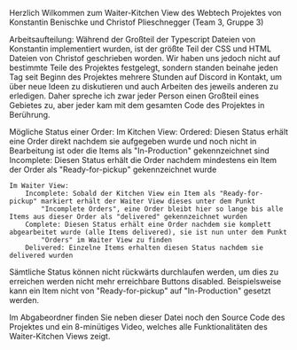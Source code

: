 Herzlich Wilkommen zum Waiter-Kitchen View des Webtech Projektes von Konstantin Benischke und Christof Plieschnegger (Team 3, Gruppe 3) 

Arbeitsaufteilung:
Während der Großteil der Typescript Dateien von Konstantin implementiert wurden, ist der größte Teil der CSS und HTML Dateien von
Christof geschrieben worden. Wir haben uns jedoch nicht auf bestimmte Teile des Projektes festgelegt, sondern
standen beinahe jeden Tag seit Beginn des Projektes mehrere Stunden auf Discord in Kontakt, um über neue Ideen zu diskutieren
und auch Arbeiten des jeweils anderen zu erledigen. Daher spreche ich zwar jeder Person einen Großteil eines Gebietes zu,
aber jeder kam mit dem gesamten Code des Projektes in Berührung.

Mögliche Status einer Order:
	Im Kitchen View:
		Ordered: Diesen Status erhält eine Order direkt nachdem sie aufgegeben wurde und noch nicht in Bearbeitung ist oder die Items 
			als "In-Production" gekennzeichnet sind
		Incomplete: Diesen Status erhält die Order nachdem mindestens ein Item der Order als "Ready-for-pickup" gekennzeichnet wurde
	
	Im Waiter View:
		Incomplete: Sobald der Kitchen View ein Item als "Ready-for-pickup" markiert erhält der Waiter View dieses unter dem Punkt
			"Incomplete Orders", eine Order bleibt hier so lange bis alle Items aus dieser Order als "delivered" gekennzeichnet wurden
		Complete: Diesen Status erhält eine Order nachdem sie komplett abgearbeitet wurde (alle Items delivered), sie ist nun unter dem Punkt
			"Orders" im Waiter View zu finden
		Delivered: Einzelne Items erhalten diesen Status nachdem sie delivered wurden

Sämtliche Status können nicht rückwärts durchlaufen werden, um dies zu erreichen werden nicht mehr erreichbare Buttons disabled.
Beispielsweise kann ein Item nicht von "Ready-for-pickup" auf "In-Production" gesetzt werden.
	

Im Abgabeordner finden Sie neben dieser Datei noch den Source Code des Projektes und ein 8-minütiges Video, welches alle
Funktionalitäten des Waiter-Kitchen Views zeigt.
